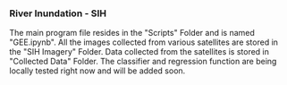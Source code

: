 ### River Inundation - SIH
The main program file resides in the "Scripts" Folder and is named "GEE.ipynb". All the images collected from various satellites are stored in the "SIH Imagery" Folder. Data collected from the satellites is stored in "Collected Data" Folder. The classifier and regression function are being locally tested right now and will be added soon.
